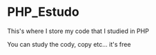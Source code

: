 # PHP_Estudo

This's where I store my code that I studied in PHP
 
 You can study the cody, copy etc... it's free
